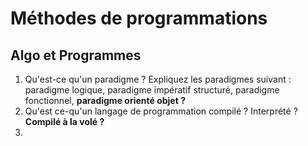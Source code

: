 # Méthodes de programmations

## Algo et Programmes
1.  Qu'est-ce qu'un paradigme ? Expliquez les paradigmes suivant : paradigme logique, paradigme impératif structuré, paradigme fonctionnel, **paradigme orienté objet ?**
2. Qu'est ce-qu'un langage de programmation compilé ? Interprété ? **Compilé à la volé ?**
3. 
<!--stackedit_data:
eyJoaXN0b3J5IjpbLTEwOTc1Mzk5MTAsLTg4MDMxNDc5OCw4MD
UxNDg2ODUsLTE4NzcxMjAxMjhdfQ==
-->